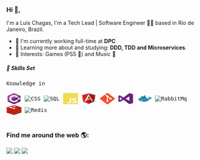 ### Hi 👋,

I'm a Luis Chagas, I'm a Tech Lead | Software Engineer 👨‍💻 based in Rio de Janeiro, Brazil.

- 🏢  I'm currently working full-time at **DPC**
- 🌱  Learning more about and studying: **DDD, TDD and Microservices**.
- 👾  Interests: Games (PS5 💙) and Music 🎵

##### 🧠 Skills Set 

 <div style="display: inline_block;">
 <kbd align="center">
      <kbd>Knowledge in</kbd>
      <br />
      <br />
      <img align="center" title="Csharp" alt="Csharp" height="30" width="40" src="https://raw.githubusercontent.com/devicons/devicon/9c6bfdb9783cdfe1018666ed76adcfd3eab6fad6/icons/csharp/csharp-original.svg">
      <img align="center"  title=".NET" alt="CSS" height="30" width="40" src="https://upload.wikimedia.org/wikipedia/commons/e/ee/.NET_Core_Logo.svg">
      <img align="center"  title="SQL Server" alt="SQL" height="30" width="40" src="https://svgshare.com/i/QFm.svg">
      <img align="center"  title="Javascript" alt="Js" height="30" width="40" src="https://raw.githubusercontent.com/devicons/devicon/master/icons/javascript/javascript-plain.svg">
      <img align="center" title="Angular" alt="Angular" height="30" width="40" src="https://raw.githubusercontent.com/devicons/devicon/9c6bfdb9783cdfe1018666ed76adcfd3eab6fad6/icons/angularjs/angularjs-original.svg">
      <img align="center" title="Git" alt="Git" height="30" width="40" src="https://raw.githubusercontent.com/devicons/devicon/9c6bfdb9783cdfe1018666ed76adcfd3eab6fad6/icons/git/git-original.svg">
      <img align="center" title="Visual Studio" alt="Visual Studio" height="30" width="40" src="https://raw.githubusercontent.com/devicons/devicon/9c6bfdb9783cdfe1018666ed76adcfd3eab6fad6/icons/visualstudio/visualstudio-plain.svg">
      <img align="center" title="Docker" alt="Docker" height="30" width="40" src="https://raw.githubusercontent.com/devicons/devicon/9c6bfdb9783cdfe1018666ed76adcfd3eab6fad6/icons/docker/docker-original.svg">
      <img align="center" title="RabbitMq" alt="RabbitMq" height="30" width="40" src="https://www.vectorlogo.zone/logos/rabbitmq/rabbitmq-icon.svg">
      <img align="center" title="Redis" alt="Redis" height="30" width="40" src="https://raw.githubusercontent.com/devicons/devicon/9c6bfdb9783cdfe1018666ed76adcfd3eab6fad6/icons/redis/redis-original.svg">
      <img align="center" title="Redis" alt="Redis" height="30" width="40" src="https://upload.wikimedia.org/wikipedia/commons/a/a8/Microsoft_Azure_Logo.svg">
<br />
<br /> 
</kbd>
    </div>


  ### Find me around the web 🌎:
  
  <div>
    <a href="https://www.linkedin.com/in/lfchagas/" target="_blank"><img src="https://img.shields.io/badge/-LinkedIn-%230077B5?style=for-the-badge&logo=linkedin&logoColor=white" target="_blank"></a>
     <a href = "mailto:lfchagas1@gmail.com"><img src="https://img.shields.io/badge/-Gmail-%23333?style=for-the-badge&logo=gmail&logoColor=white" target="_blank"></a>
  <a href = "https://twitter.com/lfchagas1"><img src="https://img.shields.io/badge/-twitter-%23333?style=for-the-badge&logo=twitter" target="_blank"></a>
 </div> 
